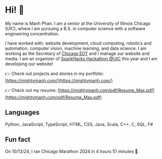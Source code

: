 # Hi! 👋

My name is Manh Phan. I am a senior at the University of Illinois Chicago (UIC), where I am pursuing a B.S. in computer science with a software engineering concentration. 

I have worked with: website development, cloud computing, robotics and automation, computer vision, machine learning, and data science. I am working as the Secretary of [Chicago EDT](https://chicagoedt.org/) and I manage our website and media. I am an organizer of [SparkHacks Hackathon @UIC](https://sparkhacksatuic.com/) this year and I am developing our website!

👉 Check out projects and stories in my portfolio: [https://mightymanh.com/](https://mightymanh.com/)

👉 Check out my resume: [https://mightymanh.com/pdf/Resume_Max.pdf](https://mightymanh.com/pdf/Resume_Max.pdf)

## Languages
Python, JavaScript, TypeScript, HTML, CSS, Java, Scala, C++, C, SQL, F#

## Fun fact
On 10/13/24, I ran Chicago Marathon 2024 in 4 hours 51 minutes 🏅.

<!--
**Mightymanh/Mightymanh** is a ✨ _special_ ✨ repository because its `README.md` (this file) appears on your GitHub profile.

Here are some ideas to get you started:

- 🔭 I’m currently working on ...
- 🌱 I’m currently learning ...
- 👯 I’m looking to collaborate on ...
- 🤔 I’m looking for help with ...
- 💬 Ask me about ...
- 📫 How to reach me: ...
- 😄 Pronouns: ...
- ⚡ Fun fact: ...
-->
